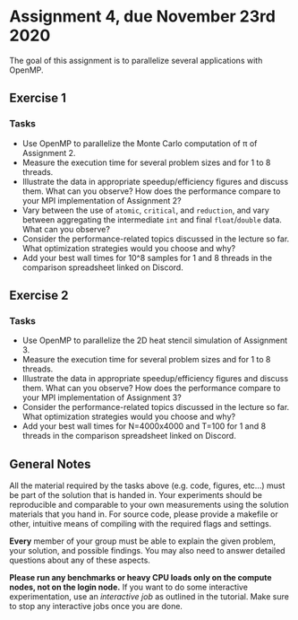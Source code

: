 # Assignment 4, due November 23rd 2020

The goal of this assignment is to parallelize several applications with OpenMP.

## Exercise 1

### Tasks

- Use OpenMP to parallelize the Monte Carlo computation of π of Assignment 2.
- Measure the execution time for several problem sizes and for 1 to 8 threads.
- Illustrate the data in appropriate speedup/efficiency figures and discuss them. What can you observe? How does the performance compare to your MPI implementation of Assignment 2?
- Vary between the use of `atomic`, `critical`, and `reduction`, and vary between aggregating the intermediate `int` and final `float`/`double` data. What can you observe?
- Consider the performance-related topics discussed in the lecture so far. What optimization strategies would you choose and why?
- Add your best wall times for 10^8 samples for 1 and 8 threads in the comparison spreadsheet linked on Discord.

## Exercise 2

### Tasks

- Use OpenMP to parallelize the 2D heat stencil simulation of Assignment 3.
- Measure the execution time for several problem sizes and for 1 to 8 threads.
- Illustrate the data in appropriate speedup/efficiency figures and discuss them. What can you observe? How does the performance compare to your MPI implementation of Assignment 3?
- Consider the performance-related topics discussed in the lecture so far. What optimization strategies would you choose and why?
- Add your best wall times for N=4000x4000 and T=100 for 1 and 8 threads in the comparison spreadsheet linked on Discord.

## General Notes

All the material required by the tasks above (e.g. code, figures, etc...) must be part of the solution that is handed in. Your experiments should be reproducible and comparable to your own measurements using the solution materials that you hand in. For source code, please provide a makefile or other, intuitive means of compiling with the required flags and settings.

**Every** member of your group must be able to explain the given problem, your solution, and possible findings. You may also need to answer detailed questions about any of these aspects.

**Please run any benchmarks or heavy CPU loads only on the compute nodes, not on the login node.**
If you want to do some interactive experimentation, use an *interactive job* as outlined in the tutorial. Make sure to stop any interactive jobs once you are done.
